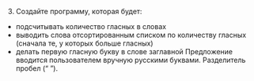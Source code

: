 3.	Создайте программу, которая будет:
-	подсчитывать количество гласных в словах
-	выводить слова отсортированным списком по количеству гласных (сначала те, у которых больше гласных)
-	делать первую гласную букву в слове заглавной
Предложение вводится пользователем вручную русскими буквами. Разделитель пробел (“ ”).
